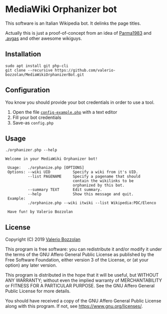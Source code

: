 # MediaWiki Orphanizer bot

This software is an Italian Wikipedia bot. It delinks the page titles.

Actually this is just a proof-of-concept from an idea of [Parma1983](https://it.wikipedia.org/wiki/Utente:Parma1983) and [.avgas](https://it.wikipedia.org/wiki/Utente:.avgas) and other awesome wikiguys.

## Installation

	sudo apt install git php-cli
	git clone --recursive https://github.com/valerio-bozzolan/MediaWikiOrphanizerBot.git

## Configuration

You know you should provide your bot credentials in order to use a tool.

1. Open the file [`config-example.php`](config-example.php) with a text editor
2. Fill your bot credentials
3. Save-as `config.php`

## Usage

	./orphanizer.php --help

```
Welcome in your MediaWiki Orphanizer bot!

 Usage:   ./orphanize.php [OPTIONS]
 Options: --wiki UID          Specify a wiki from it's UID.
          --list PAGENAME     Specify a pagename that should
                              contain the wikilinks to be
                              orphanized by this bot.
          --summary TEXT      Edit summary.
          --help              Show this message and quit.
 Example:
          ./orphanize.php --wiki itwiki --list Wikipedia:PDC/Elenco

 Have fun! by Valerio Bozzolan
```

## License

Copyright (C) 2019 [Valerio Bozzolan](https://it.wikipedia.org/wiki/Utente:Valerio_Bozzolan)

This program is free software: you can redistribute it and/or modify
it under the terms of the GNU Affero General Public License as
published by the Free Software Foundation, either version 3 of the
License, or (at your option) any later version.

This program is distributed in the hope that it will be useful,
but WITHOUT ANY WARRANTY; without even the implied warranty of
MERCHANTABILITY or FITNESS FOR A PARTICULAR PURPOSE. See the
GNU Affero General Public License for more details.

You should have received a copy of the GNU Affero General Public License
along with this program. If not, see <https://www.gnu.org/licenses/>.
